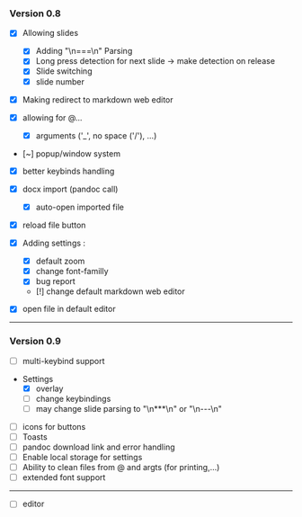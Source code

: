 ### Version 0.8

- [x] Allowing slides
    - [x] Adding "\n===\n" Parsing
    - [x] Long press detection for next slide -> make detection on release
    - [x] Slide switching
    - [x] slide number

- [x] Making redirect to markdown web editor

- [x] allowing for @... 
    - [x] arguments ('_', no space ('/'), ...)

- [~] popup/window system
- [x] better keybinds handling
- [x] docx import (pandoc call)
    - [x] auto-open imported file

- [x] reload file button
- [x] Adding settings : 
    - [x] default zoom
    - [x] change font-familly
    - [x] bug report
    - [!] change default markdown web editor

- [x] open file in default editor

---

### Version 0.9

- [ ] multi-keybind support
- Settings
    - [x] overlay
    - [ ] change keybindings
    - [ ] may change slide parsing to "\n***\n" or "\n---\n"
- [ ] icons for buttons
- [ ] Toasts
- [ ] pandoc download link and error handling
- [ ] Enable local storage for settings 
- [ ] Ability to clean files from @ and argts (for printing,...)
- [ ] extended font support

---

- [ ] editor
